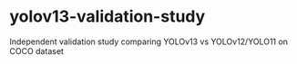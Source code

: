 # yolov13-validation-study
Independent validation study comparing YOLOv13 vs YOLOv12/YOLO11 on COCO dataset
